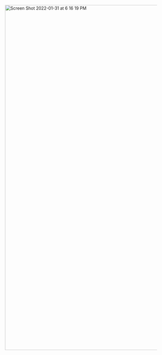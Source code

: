 <img width="1140" alt="Screen Shot 2022-01-31 at 6 16 19 PM" src="https://user-images.githubusercontent.com/77351242/151888839-04a7a1c4-5824-43df-9639-e3d89d08c19c.png">


